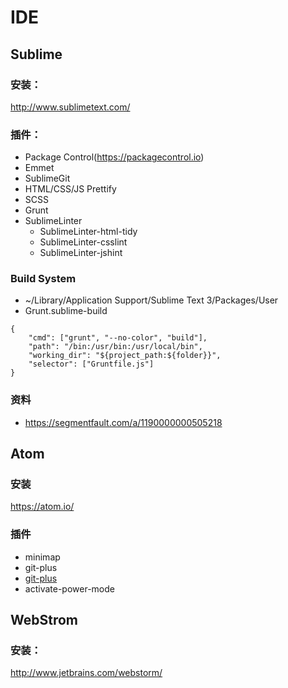 # IDE
## Sublime
### 安装：
http://www.sublimetext.com/
### 插件：
* Package Control(https://packagecontrol.io)
* Emmet
* SublimeGit
* HTML/CSS/JS Prettify
* SCSS
* Grunt
* SublimeLinter
	* SublimeLinter-html-tidy
	* SublimeLinter-csslint
	* SublimeLinter-jshint

### Build System
* ~/Library/Application Support/Sublime Text 3/Packages/User
* Grunt.sublime-build

```
{
	"cmd": ["grunt", "--no-color", "build"],
	"path": "/bin:/usr/bin:/usr/local/bin",
	"working_dir": "${project_path:${folder}}",
	"selector": ["Gruntfile.js"]
}
```
### 资料
* https://segmentfault.com/a/1190000000505218

## Atom
### 安装
https://atom.io/
### 插件
* minimap
* git-plus
* [git-plus](https://github.com/nickclaw/atom-grunt-runner/wiki/Config#user-content-troubleshooting-for-yosemite-os-x-1010)
* activate-power-mode

## WebStrom
### 安装：
http://www.jetbrains.com/webstorm/
